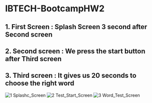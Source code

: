 # IBTECH-BootcampHW2

## 1. First Screen : Splash Screen 3 second after Second screen
## 2. Second screen :  We press the start button after Third screen
## 3. Third screen : It gives us 20 seconds to choose the right word

![1 Splashc_Screen](https://user-images.githubusercontent.com/81637840/132958898-f53c9e8a-71c9-45ca-a427-846e0294f579.png)
![2 Test_Start_Screen](https://user-images.githubusercontent.com/81637840/132958900-d03ae6a3-eb6a-4079-8147-3594493556cc.png)
![3 Word_Test_Screen](https://user-images.githubusercontent.com/81637840/132958901-e59a96c7-6228-4757-bace-7c8009ac3447.png)
